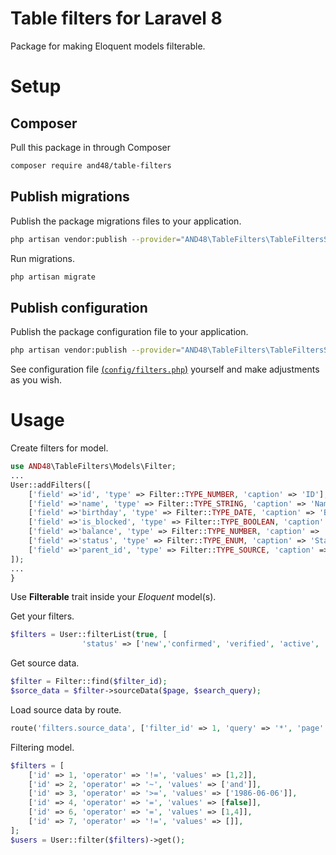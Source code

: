 # Table filters for Laravel 8

Package for  making Eloquent models filterable.

# Setup

## Composer

Pull this package in through Composer

```sh
composer require and48/table-filters
```
## Publish migrations

Publish the package migrations files to your application.

```sh
php artisan vendor:publish --provider="AND48\TableFilters\TableFiltersServiceProvider" --tag="migrations"
```

Run migrations.

```sh
php artisan migrate
```

## Publish configuration

Publish the package configuration file to your application.

```sh
php artisan vendor:publish --provider="AND48\TableFilters\TableFiltersServiceProvider" --tag="config"
```

See configuration file [(`config/filters.php`)](https://github.com/AND48/table-filters/blob/master/config/config.php) yourself and make adjustments as you wish.

# Usage

Create filters for model.

```php
use AND48\TableFilters\Models\Filter;
...
User::addFilters([
    ['field' =>'id', 'type' => Filter::TYPE_NUMBER, 'caption' => 'ID'],
    ['field' =>'name', 'type' => Filter::TYPE_STRING, 'caption' => 'Name'],
    ['field' =>'birthday', 'type' => Filter::TYPE_DATE, 'caption' => 'Birthday'],
    ['field' =>'is_blocked', 'type' => Filter::TYPE_BOOLEAN, 'caption' => 'Is blocked'],
    ['field' =>'balance', 'type' => Filter::TYPE_NUMBER, 'caption' => 'Balance'],
    ['field' =>'status', 'type' => Filter::TYPE_ENUM, 'caption' => 'Status'],
    ['field' =>'parent_id', 'type' => Filter::TYPE_SOURCE, 'caption' => 'Parent user'],
]);
...
}
```
Use **Filterable** trait inside your *Eloquent* model(s).

Get your filters.
```php
$filters = User::filterList(true, [
                'status' => ['new','confirmed', 'verified', 'active', 'suspended']]
```

Get source data.
```php
$filter = Filter::find($filter_id);
$sorce_data = $filter->sourceData($page, $search_query);
```

Load source data by route.
```php
route('filters.source_data', ['filter_id' => 1, 'query' => '*', 'page' => 2]);
```

Filtering model.
```php
$filters = [
    ['id' => 1, 'operator' => '!=', 'values' => [1,2]],
    ['id' => 2, 'operator' => '~', 'values' => ['and']],
    ['id' => 3, 'operator' => '>=', 'values' => ['1986-06-06']],
    ['id' => 4, 'operator' => '=', 'values' => [false]],
    ['id' => 6, 'operator' => '=', 'values' => [1,4]],
    ['id' => 7, 'operator' => '!=', 'values' => []],
];
$users = User::filter($filters)->get();
```